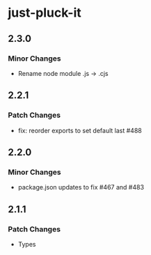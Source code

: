 # just-pluck-it

## 2.3.0

### Minor Changes

- Rename node module .js -> .cjs

## 2.2.1

### Patch Changes

- fix: reorder exports to set default last #488

## 2.2.0

### Minor Changes

- package.json updates to fix #467 and #483

## 2.1.1

### Patch Changes

- Types
